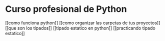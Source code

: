 # Curso profesional de Python

[[como funciona python]]
[[como organizar las carpetas de tus proyectos]]
[[que son los tipados]]
[[tipado estatico en python]]
[[practicando tipado estatico]]